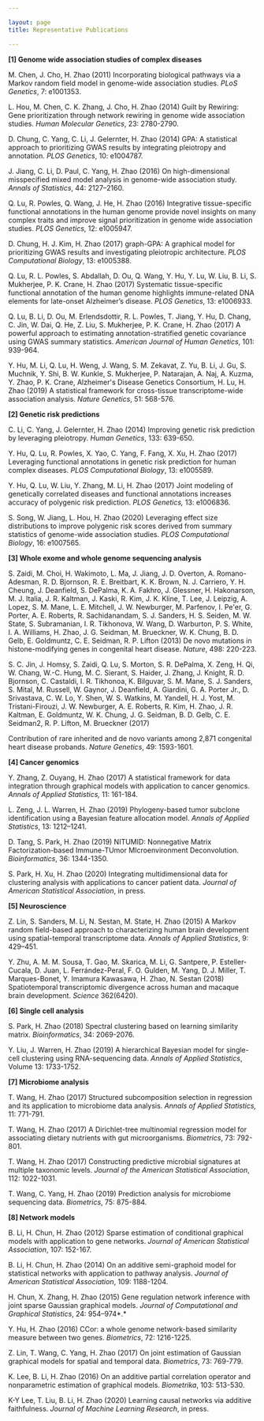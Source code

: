 ```yaml
---

layout: page
title: Representative Publications

---
```


**\[1\] Genome wide association studies of complex diseases**

M. Chen, J. Cho, H. Zhao (2011) Incorporating biological pathways via a
Markov random field model in genome-wide association studies. *PLoS
Genetics*, 7: e1001353.

L. Hou, M. Chen, C. K. Zhang, J. Cho, H. Zhao (2014) Guilt by Rewiring:
Gene prioritization through network rewiring in genome wide association
studies. *Human Molecular Genetics*, 23: 2780-2790.

D. Chung, C. Yang, C. Li, J. Gelernter, H. Zhao (2014) GPA: A
statistical approach to prioritizing GWAS results by integrating
pleiotropy and annotation. *PLOS Genetics*, 10: e1004787.

J. Jiang, C. Li, D. Paul, C. Yang, H. Zhao (2016) On high-dimensional
misspecified mixed model analysis in genome-wide association study.
*Annals of Statistics*, 44: 2127–2160.

Q. Lu, R. Powles, Q. Wang, J. He, H. Zhao (2016) Integrative
tissue-specific functional annotations in the human genome provide novel
insights on many complex traits and improve signal prioritization in
genome wide association studies. *PLOS Genetics*, 12: e1005947.

D. Chung, H. J. Kim, H. Zhao (2017) graph-GPA: A graphical model for
prioritizing GWAS results and investigating pleiotropic architecture.
*PLOS Computational Biology*, 13: e1005388.

Q. Lu, R. L. Powles, S. Abdallah, D. Ou, Q. Wang, Y. Hu, Y. Lu, W. Liu,
B. Li, S. Mukherjee, P. K. Crane, H. Zhao (2017) Systematic
tissue-specific functional annotation of the human genome highlights
immune-related DNA elements for late-onset Alzheimer’s disease. *PLOS
Genetics*, 13: e1006933.

Q. Lu, B. Li, D. Ou, M. Erlendsdottir, R. L. Powles, T. Jiang, Y. Hu, D.
Chang, C. Jin, W. Dai, Q. He, Z. Liu, S. Mukherjee, P. K. Crane, H. Zhao
(2017) A powerful approach to estimating annotation-stratified genetic
covariance using GWAS summary statistics. *American Journal of Human
Genetics*, 101: 939-964.

Y. Hu, M. Li, Q. Lu, H. Weng, J. Wang, S. M. Zekavat, Z. Yu, B. Li, J.
Gu, S. Muchnik, Y. Shi, B. W. Kunkle, S. Mukherjee, P. Natarajan, A.
Naj, A. Kuzma, Y. Zhao, P. K. Crane, Alzheimer's Disease Genetics
Consortium, H. Lu, H. Zhao (2019) A statistical framework for
cross-tissue transcriptome-wide association analysis. *Nature Genetics*,
51: 568-576.

**\[2\] Genetic risk predictions**

C. Li, C. Yang, J. Gelernter, H. Zhao (2014) Improving genetic risk
prediction by leveraging pleiotropy. *Human Genetics*, 133: 639-650.

Y. Hu, Q. Lu, R. Powles, X. Yao, C. Yang, F. Fang, X. Xu, H. Zhao (2017)
Leveraging functional annotations in genetic risk prediction for human
complex diseases. *PLOS Computational Biology*, 13: e1005589.

Y. Hu, Q. Lu, W. Liu, Y. Zhang, M. Li, H. Zhao (2017) Joint modeling of
genetically correlated diseases and functional annotations increases
accuracy of polygenic risk prediction. *PLOS Genetics,* 13: e1006836.

S. Song, W. Jiang, L. Hou, H. Zhao (2020) Leveraging effect size
distributions to improve polygenic risk scores derived from summary
statistics of genome-wide association studies. *PLOS Computational
Biology*, 16: e1007565.

**\[3\] Whole exome and whole genome sequencing analysis**

S. Zaidi, M. Choi, H. Wakimoto, L. Ma, J. Jiang, J. D. Overton, A.
Romano-Adesman, R. D. Bjornson, R. E. Breitbart, K. K. Brown, N. J.
Carriero, Y. H. Cheung, J. Deanfield, S. DePalma, K. A. Fakhro, J.
Glessner, H. Hakonarson, M. J. Italia, J. R. Kaltman, J. Kaski, R. Kim,
J. K. Kline, T. Lee, J. Leipzig, A. Lopez, S. M. Mane, L. E. Mitchell,
J. W. Newburger, M. Parfenov, I. Pe'er, G. Porter, A. E. Roberts, R.
Sachidanandam, S. J. Sanders, H. S. Seiden, M. W. State, S. Subramanian,
I. R. Tikhonova, W. Wang, D. Warburton, P. S. White, I. A. Williams, H.
Zhao, J. G. Seidman, M. Brueckner, W. K. Chung, B. D. Gelb, E.
Goldmuntz, C. E. Seidman, R. P. Lifton (2013) De novo mutations in
histone-modifying genes in congenital heart disease. *Nature*, 498:
220-223.

S. C. Jin, J. Homsy, S. Zaidi, Q. Lu, S. Morton, S. R. DePalma, X. Zeng,
H. Qi, W. Chang, W.-C. Hung, M. C. Sierant, S. Haider, J. Zhang, J.
Knight, R. D. Bjornson, C. Castaldi, I. R. Tikhonoa, K. Bilguvar, S. M.
Mane, S. J. Sanders, S. Mital, M. Russell, W. Gaynor, J. Deanfield, A.
Giardini, G. A. Porter Jr., D. Srivastava, C. W. Lo, Y. Shen, W. S.
Watkins, M. Yandell, H. J. Yost, M. Tristani-Firouzi, J. W. Newburger,
A. E. Roberts, R. Kim, H. Zhao, J. R. Kaltman, E. Goldmuntz, W. K.
Chung, J. G. Seidman, B. D. Gelb, C. E. Seidman2, R. P. Lifton, M.
Brueckner (2017)

Contribution of rare inherited and de novo variants among 2,871
congenital heart disease probands. *Nature Genetics*, 49: 1593-1601.

**\[4\] Cancer genomics**

Y. Zhang, Z. Ouyang, H. Zhao (2017) A statistical framework for data
integration through graphical models with application to cancer
genomics. *Annals of Applied Statistics,* 11: 161-184.

L. Zeng, J. L. Warren, H. Zhao (2019) Phylogeny-based tumor subclone
identification using a Bayesian feature allocation model. *Annals of
Applied Statistics*, 13: 1212–1241.

D. Tang, S. Park, H. Zhao (2019) NITUMID: Nonnegative Matrix
Factorization-based Immune-TUmor MIcroenvironment Deconvolution.
*Bioinformatics*, 36: 1344-1350.

S. Park, H. Xu, H. Zhao (2020) Integrating multidimensional data for
clustering analysis with applications to cancer patient data. *Journal
of American Statistical Association*, in press.

**\[5\] Neuroscience**

Z. Lin, S. Sanders, M. Li, N. Sestan, M. State, H. Zhao (2015) A Markov
random field-based approach to characterizing human brain development
using spatial-temporal transcriptome data. *Annals of Applied
Statistics*, 9: 429–451.

Y. Zhu, A. M. M. Sousa, T. Gao, M. Skarica, M. Li, G. Santpere, P.
Esteller-Cucala, D. Juan, L. Ferrández-Peral, F. O. Gulden, M. Yang, D.
J. Miller, T. Marques-Bonet, Y. Imamura Kawasawa, H. Zhao, N. Sestan
(2018) Spatiotemporal transcriptomic divergence across human and macaque
brain development. *Science* 362(6420).

**\[6\] Single cell analysis**

S. Park, H. Zhao (2018) Spectral clustering based on learning similarity
matrix. *Bioinformatics*, 34: 2069-2076.

Y. Liu, J. Warren, H. Zhao (2019) A hierarchical Bayesian model for
single-cell clustering using RNA-sequencing data. *Annals of Applied
Statistics*, Volume 13: 1733-1752.

**\[7\] Microbiome analysis**

T. Wang, H. Zhao (2017) Structured subcomposition selection in
regression and its application to microbiome data analysis. *Annals of Applied Statistics,* 11: 771-791.

T. Wang, H. Zhao (2017) A Dirichlet-tree multinomial regression model
for associating dietary nutrients with gut microorganisms. *Biometrics*,
73: 792-801.

T. Wang, H. Zhao (2017) Constructing predictive microbial signatures at
multiple taxonomic levels. *Journal of the American Statistical
Association*, 112: 1022-1031.

T. Wang, C. Yang, H. Zhao (2019) Prediction analysis for microbiome
sequencing data. *Biometrics*, 75: 875-884.

**\[8\] Network models**

B. Li, H. Chun, H. Zhao (2012) Sparse estimation of conditional
graphical models with application to gene networks. *Journal of American
Statistical Association*, 107: 152-167.

B. Li, H. Chun, H. Zhao (2014) On an additive semi-graphoid model for
statistical networks with application to pathway analysis. *Journal of
American Statistical Association*, 109: 1188-1204.

H. Chun, X. Zhang, H. Zhao (2015) Gene regulation network inference with
joint sparse Gaussian graphical models. *Journal of Computational and
Graphical Statistics*, 24: 954–974*.*

Y. Hu, H. Zhao (2016) CCor: a whole genome network-based similarity
measure between two genes. *Biometrics*, 72: 1216-1225.

Z. Lin, T. Wang, C. Yang, H. Zhao (2017) On joint estimation of Gaussian
graphical models for spatial and temporal data. *Biometrics*, 73:
769-779.

K. Lee, B. Li, H. Zhao (2016) On an additive partial correlation
operator and nonparametric estimation of graphical models. *Biometrika*,
103: 513-530.

K-Y Lee, T. Liu, B. Li, H. Zhao (2020) Learning causal networks via
additive faithfulness. *Journal of Machine Learning Research*, in press.
